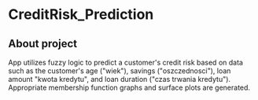 # CreditRisk_Prediction
## About project
App utilizes fuzzy logic to predict a customer's credit risk based on data such as the customer's age ("wiek"), savings ("oszczednosci"), loan amount "kwota kredytu", and loan duration ("czas trwania kredytu"). Appropriate membership function graphs and surface plots are generated.
